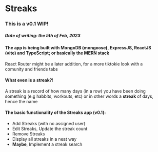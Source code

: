 # Streaks

### This is a v0.1 WIP!
##### Date of writing: the 5th of Feb, 2023

#### The app is being built with MongoDB (mongoose), ExpressJS, ReactJS (vite) and TypeScript; or basically the MERN stack
React Router might be a later addition, for a more tiktokie look with a comunity and friends tabs

#### What even is a streak?!
A streak is a record of how many days (in a row) you have been doing something (e.g habbits, workouts, etc)
or in other words a **streak** of days, hence the name 

#### The basic functionality of the Streaks app (v0.1):
- Add Streaks (with no assigned user)
- Edit Streaks, Update the streak count
- Remove Streaks
- Display all streaks in a neat way 
- **Maybe**, Implement a streak search
